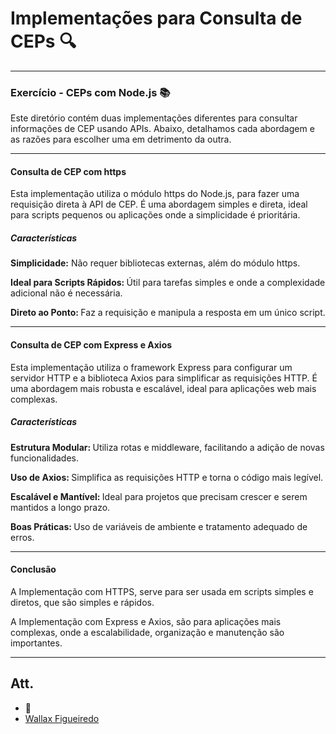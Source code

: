 # Implementações para Consulta de CEPs 🔍

---

### Exercício - CEPs com Node.js 📚

Este diretório contém duas implementações diferentes para consultar informações de CEP usando APIs. Abaixo, detalhamos cada abordagem e as razões para escolher uma em detrimento da outra.

---

####  Consulta de CEP com https

Esta implementação utiliza o módulo https do Node.js, para fazer uma requisição direta à API de CEP. É uma abordagem simples e direta, ideal para scripts pequenos ou aplicações onde a simplicidade é prioritária.

##### Características

<strong> Simplicidade:</strong> Não requer bibliotecas externas, além do módulo https.

<strong> Ideal para Scripts Rápidos: </strong> Útil para tarefas simples e onde a complexidade adicional não é necessária.

<strong> Direto ao Ponto: </strong> Faz a requisição e manipula a resposta em um único script.

---

#### Consulta de CEP com Express e Axios

Esta implementação utiliza o framework Express para configurar um servidor HTTP e a biblioteca Axios para simplificar as requisições HTTP. É uma abordagem mais robusta e escalável, ideal para aplicações web mais complexas.

##### Características

<strong> Estrutura Modular: </strong> Utiliza rotas e middleware, facilitando a adição de novas funcionalidades.

<strong> Uso de Axios: </strong> Simplifica as requisições HTTP e torna o código mais legível.

<strong> Escalável e Mantível: </strong> Ideal para projetos que precisam crescer e serem mantidos a longo prazo.

<strong> Boas Práticas: </strong> Uso de variáveis de ambiente e tratamento adequado de erros.

---

#### Conclusão

A Implementação com HTTPS, serve para ser usada em scripts simples e diretos, que são simples e rápidos.

A Implementação com Express e Axios, são para aplicações mais complexas, onde a escalabilidade, organização e manutenção são importantes. 

---

## Att.

- 🦁
- [Wallax Figueiredo](https://www.linkedin.com/in/wallax-figueiredo-41116b285/)